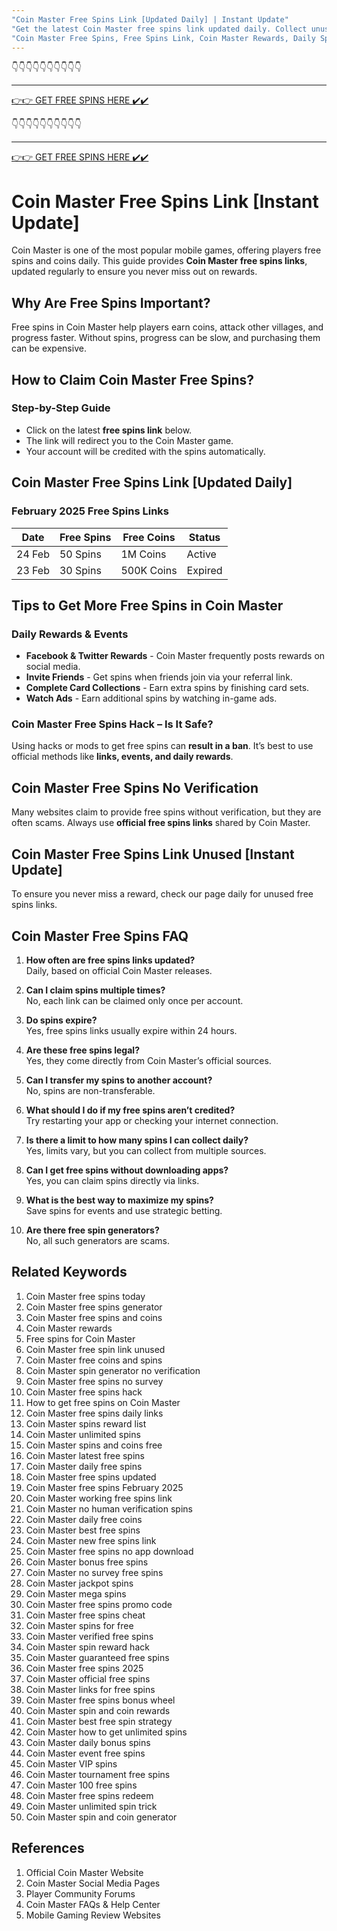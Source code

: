 ```yaml
---
"Coin Master Free Spins Link [Updated Daily] | Instant Update"
"Get the latest Coin Master free spins link updated daily. Collect unused free spins instantly and enjoy exciting rewards in Coin Master."
"Coin Master Free Spins, Free Spins Link, Coin Master Rewards, Daily Spins, Free Coins, Spin Rewards, Coin Master Tips"
---
```



👇👇👇👇👇👇👇👇👇👇

---

[👉👉 GET FREE SPINS HERE ✔️✔️ ](https://therewardgate.com/free-coin-master-spin/)


👇👇👇👇👇👇👇👇👇👇

---

[👉👉 GET FREE SPINS HERE ✔️✔️ ](https://therewardgate.com/free-coin-master-spin/)


# Coin Master Free Spins Link [Instant Update]

Coin Master is one of the most popular mobile games, offering players free spins and coins daily. This guide provides **Coin Master free spins links**, updated regularly to ensure you never miss out on rewards.

## Why Are Free Spins Important?

Free spins in Coin Master help players earn coins, attack other villages, and progress faster. Without spins, progress can be slow, and purchasing them can be expensive.

## How to Claim Coin Master Free Spins?

### Step-by-Step Guide

- Click on the latest **free spins link** below.
- The link will redirect you to the Coin Master game.
- Your account will be credited with the spins automatically.

## Coin Master Free Spins Link [Updated Daily]

### February 2025 Free Spins Links

| Date  | Free Spins | Free Coins | Status |
|-------|-----------|------------|--------|
| 24 Feb | 50 Spins | 1M Coins | Active |
| 23 Feb | 30 Spins | 500K Coins | Expired |

## Tips to Get More Free Spins in Coin Master

### Daily Rewards & Events

- **Facebook & Twitter Rewards** - Coin Master frequently posts rewards on social media.
- **Invite Friends** - Get spins when friends join via your referral link.
- **Complete Card Collections** - Earn extra spins by finishing card sets.
- **Watch Ads** - Earn additional spins by watching in-game ads.

### Coin Master Free Spins Hack – Is It Safe?

Using hacks or mods to get free spins can **result in a ban**. It’s best to use official methods like **links, events, and daily rewards**.

## Coin Master Free Spins No Verification

Many websites claim to provide free spins without verification, but they are often scams. Always use **official free spins links** shared by Coin Master.

## Coin Master Free Spins Link Unused [Instant Update]

To ensure you never miss a reward, check our page daily for unused free spins links.

## Coin Master Free Spins FAQ

1. **How often are free spins links updated?**  
   Daily, based on official Coin Master releases.

2. **Can I claim spins multiple times?**  
   No, each link can be claimed only once per account.

3. **Do spins expire?**  
   Yes, free spins links usually expire within 24 hours.

4. **Are these free spins legal?**  
   Yes, they come directly from Coin Master’s official sources.

5. **Can I transfer my spins to another account?**  
   No, spins are non-transferable.

6. **What should I do if my free spins aren’t credited?**  
   Try restarting your app or checking your internet connection.

7. **Is there a limit to how many spins I can collect daily?**  
   Yes, limits vary, but you can collect from multiple sources.

8. **Can I get free spins without downloading apps?**  
   Yes, you can claim spins directly via links.

9. **What is the best way to maximize my spins?**  
   Save spins for events and use strategic betting.

10. **Are there free spin generators?**  
    No, all such generators are scams.

## Related Keywords

1. Coin Master free spins today  
2. Coin Master free spins generator  
3. Coin Master free spins and coins  
4. Coin Master rewards  
5. Free spins for Coin Master  
6. Coin Master free spin link unused  
7. Coin Master free coins and spins  
8. Coin Master spin generator no verification  
9. Coin Master free spins no survey  
10. Coin Master free spins hack  
11. How to get free spins on Coin Master  
12. Coin Master free spins daily links  
13. Coin Master spins reward list  
14. Coin Master unlimited spins  
15. Coin Master spins and coins free  
16. Coin Master latest free spins  
17. Coin Master daily free spins  
18. Coin Master free spins updated  
19. Coin Master free spins February 2025  
20. Coin Master working free spins link  
21. Coin Master no human verification spins  
22. Coin Master daily free coins  
23. Coin Master best free spins  
24. Coin Master new free spins link  
25. Coin Master free spins no app download  
26. Coin Master bonus free spins  
27. Coin Master no survey free spins  
28. Coin Master jackpot spins  
29. Coin Master mega spins  
30. Coin Master free spins promo code  
31. Coin Master free spins cheat  
32. Coin Master spins for free  
33. Coin Master verified free spins  
34. Coin Master spin reward hack  
35. Coin Master guaranteed free spins  
36. Coin Master free spins 2025  
37. Coin Master official free spins  
38. Coin Master links for free spins  
39. Coin Master free spins bonus wheel  
40. Coin Master spin and coin rewards  
41. Coin Master best free spin strategy  
42. Coin Master how to get unlimited spins  
43. Coin Master daily bonus spins  
44. Coin Master event free spins  
45. Coin Master VIP spins  
46. Coin Master tournament free spins  
47. Coin Master 100 free spins  
48. Coin Master free spins redeem  
49. Coin Master unlimited spin trick  
50. Coin Master spin and coin generator  

## References

1. Official Coin Master Website
2. Coin Master Social Media Pages
3. Player Community Forums
4. Coin Master FAQs & Help Center
5. Mobile Gaming Review Websites
